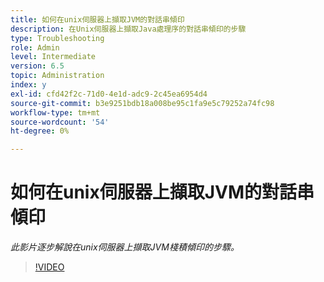 ```yaml
---
title: 如何在unix伺服器上擷取JVM的對話串傾印
description: 在Unix伺服器上擷取Java處理序的對話串傾印的步驟
type: Troubleshooting
role: Admin
level: Intermediate
version: 6.5
topic: Administration
index: y
exl-id: cfd42f2c-71d0-4e1d-adc9-2c45ea6954d4
source-git-commit: b3e9251bdb18a008be95c1fa9e5c79252a74fc98
workflow-type: tm+mt
source-wordcount: '54'
ht-degree: 0%

---
```


# 如何在unix伺服器上擷取JVM的對話串傾印

*此影片逐步解說在unix伺服器上擷取JVM棧積傾印的步驟。*

>[!VIDEO](https://video.tv.adobe.com/v/335492?quality=12&learn=on)

